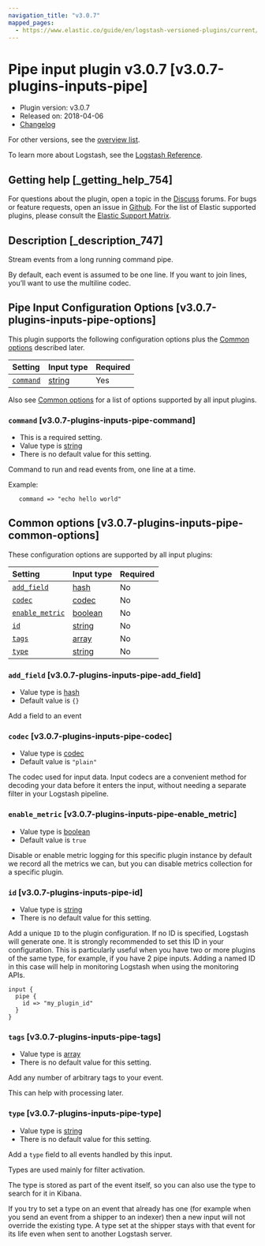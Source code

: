 ```yaml
---
navigation_title: "v3.0.7"
mapped_pages:
  - https://www.elastic.co/guide/en/logstash-versioned-plugins/current/v3.0.7-plugins-inputs-pipe.html
---
```


# Pipe input plugin v3.0.7 [v3.0.7-plugins-inputs-pipe]

* Plugin version: v3.0.7
* Released on: 2018-04-06
* [Changelog](https://github.com/logstash-plugins/logstash-input-pipe/blob/v3.0.7/CHANGELOG.md)

For other versions, see the [overview list](input-pipe-index.md).

To learn more about Logstash, see the [Logstash Reference](https://www.elastic.co/guide/en/logstash/current/index.html).

## Getting help [_getting_help_754]

For questions about the plugin, open a topic in the [Discuss](http://discuss.elastic.co) forums. For bugs or feature requests, open an issue in [Github](https://github.com/logstash-plugins/logstash-input-pipe). For the list of Elastic supported plugins, please consult the [Elastic Support Matrix](https://www.elastic.co/support/matrix#matrix_logstash_plugins).

## Description [_description_747]

Stream events from a long running command pipe.

By default, each event is assumed to be one line. If you want to join lines, you’ll want to use the multiline codec.

## Pipe Input Configuration Options [v3.0.7-plugins-inputs-pipe-options]

This plugin supports the following configuration options plus the [Common options](v3-0-7-plugins-inputs-pipe.md#v3.0.7-plugins-inputs-pipe-common-options) described later.

| Setting | Input type | Required |
| :- | :- | :- |
| [`command`](v3-0-7-plugins-inputs-pipe.md#v3.0.7-plugins-inputs-pipe-command) | [string](/lsr/value-types.md#string) | Yes |

Also see [Common options](v3-0-7-plugins-inputs-pipe.md#v3.0.7-plugins-inputs-pipe-common-options) for a list of options supported by all input plugins.

### `command` [v3.0.7-plugins-inputs-pipe-command]

* This is a required setting.
* Value type is [string](/lsr/value-types.md#string)
* There is no default value for this setting.

Command to run and read events from, one line at a time.

Example:

```
   command => "echo hello world"
```

## Common options [v3.0.7-plugins-inputs-pipe-common-options]

These configuration options are supported by all input plugins:

| Setting | Input type | Required |
| :- | :- | :- |
| [`add_field`](v3-0-7-plugins-inputs-pipe.md#v3.0.7-plugins-inputs-pipe-add_field) | [hash](/lsr/value-types.md#hash) | No |
| [`codec`](v3-0-7-plugins-inputs-pipe.md#v3.0.7-plugins-inputs-pipe-codec) | [codec](/lsr/value-types.md#codec) | No |
| [`enable_metric`](v3-0-7-plugins-inputs-pipe.md#v3.0.7-plugins-inputs-pipe-enable_metric) | [boolean](/lsr/value-types.md#boolean) | No |
| [`id`](v3-0-7-plugins-inputs-pipe.md#v3.0.7-plugins-inputs-pipe-id) | [string](/lsr/value-types.md#string) | No |
| [`tags`](v3-0-7-plugins-inputs-pipe.md#v3.0.7-plugins-inputs-pipe-tags) | [array](/lsr/value-types.md#array) | No |
| [`type`](v3-0-7-plugins-inputs-pipe.md#v3.0.7-plugins-inputs-pipe-type) | [string](/lsr/value-types.md#string) | No |

### `add_field` [v3.0.7-plugins-inputs-pipe-add_field]

* Value type is [hash](/lsr/value-types.md#hash)
* Default value is `{}`

Add a field to an event

### `codec` [v3.0.7-plugins-inputs-pipe-codec]

* Value type is [codec](/lsr/value-types.md#codec)
* Default value is `"plain"`

The codec used for input data. Input codecs are a convenient method for decoding your data before it enters the input, without needing a separate filter in your Logstash pipeline.

### `enable_metric` [v3.0.7-plugins-inputs-pipe-enable_metric]

* Value type is [boolean](/lsr/value-types.md#boolean)
* Default value is `true`

Disable or enable metric logging for this specific plugin instance by default we record all the metrics we can, but you can disable metrics collection for a specific plugin.

### `id` [v3.0.7-plugins-inputs-pipe-id]

* Value type is [string](/lsr/value-types.md#string)
* There is no default value for this setting.

Add a unique `ID` to the plugin configuration. If no ID is specified, Logstash will generate one. It is strongly recommended to set this ID in your configuration. This is particularly useful when you have two or more plugins of the same type, for example, if you have 2 pipe inputs. Adding a named ID in this case will help in monitoring Logstash when using the monitoring APIs.

```
input {
  pipe {
    id => "my_plugin_id"
  }
}
```

### `tags` [v3.0.7-plugins-inputs-pipe-tags]

* Value type is [array](/lsr/value-types.md#array)
* There is no default value for this setting.

Add any number of arbitrary tags to your event.

This can help with processing later.

### `type` [v3.0.7-plugins-inputs-pipe-type]

* Value type is [string](/lsr/value-types.md#string)
* There is no default value for this setting.

Add a `type` field to all events handled by this input.

Types are used mainly for filter activation.

The type is stored as part of the event itself, so you can also use the type to search for it in Kibana.

If you try to set a type on an event that already has one (for example when you send an event from a shipper to an indexer) then a new input will not override the existing type. A type set at the shipper stays with that event for its life even when sent to another Logstash server.
